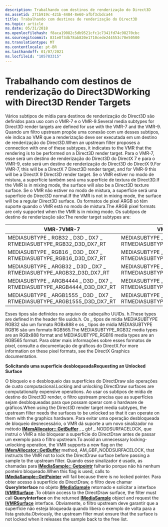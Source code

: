 ```yaml
---
description: Trabalhando com destinos de renderização do Direct3D
ms.assetid: 271b919c-421b-4484-8e60-afbf3cbdca44
title: Trabalhando com destinos de renderização do Direct3D
ms.topic: article
ms.date: 05/31/2018
ms.openlocfilehash: f8aca19082c5db9521cfc1c7341fd74c98270cbc
ms.sourcegitcommit: 831e8f3db78ab820e1710cede244553c70e50500
ms.translationtype: MT
ms.contentlocale: pt-BR
ms.lasthandoff: 01/07/2021
ms.locfileid: "105783315"
---
```

# <a name="working-with-direct3d-render-targets"></a><span data-ttu-id="2c84e-103">Trabalhando com destinos de renderização do Direct3D</span><span class="sxs-lookup"><span data-stu-id="2c84e-103">Working with Direct3D Render Targets</span></span>

<span data-ttu-id="2c84e-104">Vários subtipos de mídia para destinos de renderização do Direct3D são definidos para uso com o VMR-7 e o VMR-9.</span><span class="sxs-lookup"><span data-stu-id="2c84e-104">Several media subtypes for Direct3D render targets are defined for use with the VMR-7 and the VMR-9.</span></span> <span data-ttu-id="2c84e-105">Quando um filtro upstream propõe uma conexão com um desses subtipos, ele indica ao VMR que a renderização deve ser executada em um destino de renderização do Direct3D.</span><span class="sxs-lookup"><span data-stu-id="2c84e-105">When an upstream filter proposes a connection with one of these subtypes, it indicates to the VMR that the rendering is to be performed on a Direct3D render target.</span></span> <span data-ttu-id="2c84e-106">Para o VMR-7, esse será um destino de renderização do Direct3D do DirectX 7 e para o VMR-9, este será um destino de renderização do Direct3D do DirectX 9.</span><span class="sxs-lookup"><span data-stu-id="2c84e-106">For VMR-7, this will be a DirectX 7 Direct3D render target, and for VMR-9 this will be a DirectX 9 Direct3D render target.</span></span> <span data-ttu-id="2c84e-107">Se o VMR estiver no modo de mistura, a superfície também será uma superfície de textura de Direct3D.</span><span class="sxs-lookup"><span data-stu-id="2c84e-107">If the VMR is in mixing mode, the surface will also be a Direct3D texture surface.</span></span> <span data-ttu-id="2c84e-108">Se o VMR não estiver no modo de mistura, a superfície será uma superfície do Direct3D normal.</span><span class="sxs-lookup"><span data-stu-id="2c84e-108">If the VMR is not in mixing mode, the surface will be a regular Direct3D surface.</span></span> <span data-ttu-id="2c84e-109">Os formatos de pixel ARGB só têm suporte quando o VMR está no modo de mistura.</span><span class="sxs-lookup"><span data-stu-id="2c84e-109">The ARGB pixel formats are only supported when the VMR is in mixing mode.</span></span> <span data-ttu-id="2c84e-110">Os subtipos de destino de renderização são:</span><span class="sxs-lookup"><span data-stu-id="2c84e-110">The render target subtypes are:</span></span>



| <span data-ttu-id="2c84e-111">VMR-7</span><span class="sxs-lookup"><span data-stu-id="2c84e-111">VMR-7</span></span>                                | <span data-ttu-id="2c84e-112">VMR-9</span><span class="sxs-lookup"><span data-stu-id="2c84e-112">VMR-9</span></span>                                |
|--------------------------------------|--------------------------------------|
| <span data-ttu-id="2c84e-113">MEDIASUBTYPE \_ RGB32 \_ D3D \_ DX7 \_ RT</span><span class="sxs-lookup"><span data-stu-id="2c84e-113">MEDIASUBTYPE\_RGB32\_D3D\_DX7\_RT</span></span>    | <span data-ttu-id="2c84e-114">MEDIASUBTYPE \_ RGB32 \_ D3D \_ DX9 \_ RT</span><span class="sxs-lookup"><span data-stu-id="2c84e-114">MEDIASUBTYPE\_RGB32\_D3D\_DX9\_RT</span></span>    |
| <span data-ttu-id="2c84e-115">MEDIASUBTYPE \_ RGB16 \_ D3D \_ DX7 \_ RT</span><span class="sxs-lookup"><span data-stu-id="2c84e-115">MEDIASUBTYPE\_RGB16\_D3D\_DX7\_RT</span></span>    | <span data-ttu-id="2c84e-116">MEDIASUBTYPE \_ RGB16 \_ D3D \_ DX9 \_ RT</span><span class="sxs-lookup"><span data-stu-id="2c84e-116">MEDIASUBTYPE\_RGB16\_D3D\_DX9\_RT</span></span>    |
| <span data-ttu-id="2c84e-117">MEDIASUBTYPE \_ ARGB32 \_ D3D \_ DX7 \_ RT</span><span class="sxs-lookup"><span data-stu-id="2c84e-117">MEDIASUBTYPE\_ARGB32\_D3D\_DX7\_RT</span></span>   | <span data-ttu-id="2c84e-118">MEDIASUBTYPE \_ ARGB32 \_ D3D \_ DX9 \_ RT</span><span class="sxs-lookup"><span data-stu-id="2c84e-118">MEDIASUBTYPE\_ARGB32\_D3D\_DX9\_RT</span></span>   |
| <span data-ttu-id="2c84e-119">MEDIASUBTYPE \_ ARGB4444 \_ D3D \_ DX7 \_ RT</span><span class="sxs-lookup"><span data-stu-id="2c84e-119">MEDIASUBTYPE\_ARGB4444\_D3D\_DX7\_RT</span></span> | <span data-ttu-id="2c84e-120">MEDIASUBTYPE \_ ARGB4444 \_ D3D \_ DX9 \_ RT</span><span class="sxs-lookup"><span data-stu-id="2c84e-120">MEDIASUBTYPE\_ARGB4444\_D3D\_DX9\_RT</span></span> |
| <span data-ttu-id="2c84e-121">MEDIASUBTYPE \_ ARGB1555 \_ D3D \_ DX7 \_ RT</span><span class="sxs-lookup"><span data-stu-id="2c84e-121">MEDIASUBTYPE\_ARGB1555\_D3D\_DX7\_RT</span></span> | <span data-ttu-id="2c84e-122">MEDIASUBTYPE \_ ARGB1555 \_ D3D \_ DX9 \_ RT</span><span class="sxs-lookup"><span data-stu-id="2c84e-122">MEDIASUBTYPE\_ARGB1555\_D3D\_DX9\_RT</span></span> |



 

<span data-ttu-id="2c84e-123">Esses tipos são definidos no arquivo de cabeçalho UUIDs. h.</span><span class="sxs-lookup"><span data-stu-id="2c84e-123">These types are defined in the header file uuids.h.</span></span> <span data-ttu-id="2c84e-124">Os \_ tipos de mídia MEDIASUBTYPE RGB32 são um formato RGBx888 e os \_ tipos de mídia MEDIASUBTYPE RGB16 são um formato RGB565.</span><span class="sxs-lookup"><span data-stu-id="2c84e-124">The MEDIASUBTYPE\_RGB32 media types are an RGBx888 format and MEDIASUBTYPE\_RGB16 media types are an RGB565 format.</span></span> <span data-ttu-id="2c84e-125">Para obter mais informações sobre esses formatos de pixel, consulte a documentação de gráficos do DirectX.</span><span class="sxs-lookup"><span data-stu-id="2c84e-125">For more information on these pixel formats, see the DirectX Graphics documentation.</span></span>

<span data-ttu-id="2c84e-126">**Solicitando uma superfície desbloqueada**</span><span class="sxs-lookup"><span data-stu-id="2c84e-126">**Requesting an Unlocked Surface**</span></span>

<span data-ttu-id="2c84e-127">O bloqueio e o desbloqueio das superfícies do DirectDraw são operações de custo computacional.</span><span class="sxs-lookup"><span data-stu-id="2c84e-127">Locking and unlocking DirectDraw surfaces are computationally expensive operations.</span></span> <span data-ttu-id="2c84e-128">Ao usar os subtipos de mídia de destino do Direct3D render, o filtro upstream precisa que as superfícies sejam desbloqueadas para que possam operar com o hardware de gráficos.</span><span class="sxs-lookup"><span data-stu-id="2c84e-128">When using the Direct3D render target media subtypes, the upstream filter needs the surfaces to be unlocked so that it can operate on them with the graphics hardware.</span></span> <span data-ttu-id="2c84e-129">Para evitar uma operação desbloqueada de bloqueio desnecessário, o VMR dá suporte a um novo sinalizador no método [**IMemAllocator:: GetBuffer**](/windows/desktop/api/Strmif/nf-strmif-imemallocator-getbuffer) , \_ gbf \_ NODDSURFACELOCK, que instrui o VMR a não bloquear a superfície do DirectDraw antes de passar um exemplo para o filtro upstream.</span><span class="sxs-lookup"><span data-stu-id="2c84e-129">To avoid an unnecessary locking-unlocking operation, the VMR supports a new flag on the [**IMemAllocator::GetBuffer**](/windows/desktop/api/Strmif/nf-strmif-imemallocator-getbuffer) method, AM\_GBF\_NODDSURFACELOCK, that instructs the VMR not to lock the DirectDraw surface before passing a sample to the upstream filter.</span></span> <span data-ttu-id="2c84e-130">Quando esse sinalizador é usado, as chamadas para [**IMediaSample:: Getpointr**](/windows/desktop/api/Strmif/nf-strmif-imediasample-getpointer) falharão porque não há nenhum ponteiro bloqueado.</span><span class="sxs-lookup"><span data-stu-id="2c84e-130">When this flag is used, calls to [**IMediaSample::GetPointer**](/windows/desktop/api/Strmif/nf-strmif-imediasample-getpointer) will fail because there is no locked pointer.</span></span> <span data-ttu-id="2c84e-131">Para obter acesso à superfície do DirectDraw, o filtro deve chamar **QueryInterface** no objeto [**IMediaSample**](/windows/desktop/api/Strmif/nn-strmif-imediasample) retornado e solicitar a interface [**IVMRSurface**](/windows/desktop/api/Strmif/nn-strmif-ivmrsurface) .</span><span class="sxs-lookup"><span data-stu-id="2c84e-131">To obtain access to the DirectDraw surface, the filter must call **QueryInterface** on the returned [**IMediaSample**](/windows/desktop/api/Strmif/nn-strmif-imediasample) object and request the [**IVMRSurface**](/windows/desktop/api/Strmif/nn-strmif-ivmrsurface) interface.</span></span> <span data-ttu-id="2c84e-132">Obviamente, o filtro upstream deve garantir que a superfície não esteja bloqueada quando libera o exemplo de volta para a lista gratuita.</span><span class="sxs-lookup"><span data-stu-id="2c84e-132">Obviously, the upstream filter must ensure that the surface is not locked when it releases the sample back to the free list.</span></span>

 

 



